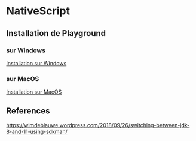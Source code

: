 # NativeScript 


## Installation de Playground

### sur Windows

[Installation sur Windows](Windows.md)

### sur MacOS

[Installation sur MacOS](MacOS.md)


## References

https://wimdeblauwe.wordpress.com/2018/09/26/switching-between-jdk-8-and-11-using-sdkman/


